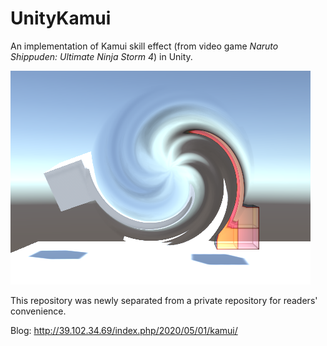 # UnityKamui

An implementation of Kamui skill effect (from video game *Naruto Shippuden: Ultimate Ninja Storm 4*) in Unity.

![](https://github.com/RaymondMOirae/UnityKamui/blob/master/pics/Screenshot%202021-03-03%20170014.png)

This repository was newly separated from a private repository for readers' convenience.

Blog: http://39.102.34.69/index.php/2020/05/01/kamui/
